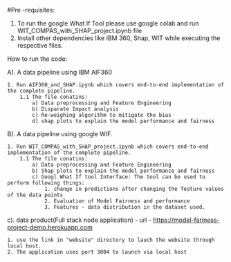 #Pre -requisites:

1. To run the google What If Tool please use google colab and run WIT_COMPAS_with_SHAP_project.ipynb file
2. Install other dependencies like IBM 360, Shap, WIT while executing the respective files.

How to run the code:

A). A data pipeline using IBM AIF360

    1. Run AIF360_and_SHAP.ipynb which covers end-to-end implementation of the complete pipeline.
        1.1 The file conatins:
            a) Data preprocessing and Feature Engineering
            b) Disparate Impact analysis
            c) Re-weighing algorithm to mitigate the bias
            d) shap plots to explain the model performance and fairness
    
B). A data pipeline using google WIF.

    1. Run WIT_COMPAS_with_SHAP_project.ipynb which covers end-to-end implementation of the complete pipeline.
        1.1 The file conatins:
            a) Data preprocessing and Feature Engineering 
            b) Shap plots to explain the model performance and fairness
            c) Googl What If tool Interface: The tool can be used to perform following things:
                1. change in predictions after changing the feature values of the data points
                2. Evaluation of Model Fairness and performance
                3. Features - data distribution in the dataset used.

c). data product(Full stack node application) - url - https://model-fariness-project-demo.herokuapp.com

    1. use the link in "website" directory to lauch the website through local host.
    2. The application uses port 3004 to launch via local host
    


